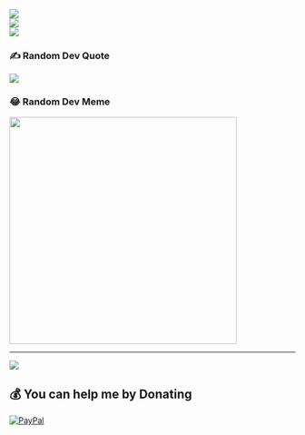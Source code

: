 
![](https://github-readme-stats.vercel.app/api?username=khirendra03&theme=blueberry&hide_border=true&include_all_commits=false&count_private=false)<br/>
![](https://github-readme-streak-stats.herokuapp.com/?user=khirendra03&theme=blueberry&hide_border=true)<br/>
![](https://github-readme-stats.vercel.app/api/top-langs/?username=khirendra03&theme=blueberry&hide_border=true&include_all_commits=false&count_private=false&layout=compact)

### ✍️ Random Dev Quote
![](https://quotes-github-readme.vercel.app/api?type=horizontal&theme=tokyonight)

### 😂 Random Dev Meme
<img src='https://randommeme-five.vercel.app/' style="height: 400px;"/>

---
[![](https://visitcount.itsvg.in/api?id=khirendra03&icon=0&color=1)](https://visitcount.itsvg.in)

  ## 💰 You can help me by Donating
  [![PayPal](https://img.shields.io/badge/PayPal-00457C?style=for-the-badge&logo=paypal&logoColor=white)](https://paypal.me/khirendra) 
